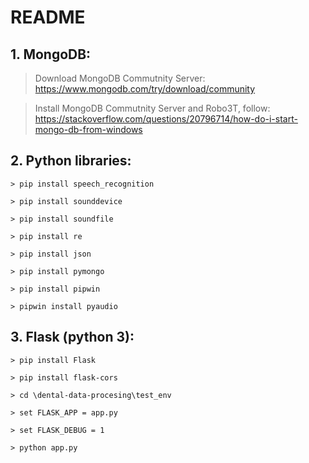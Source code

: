# README


## 1. MongoDB:

  > Download MongoDB Commutnity Server: https://www.mongodb.com/try/download/community
  
  > Install MongoDB Commutnity Server and Robo3T, follow: https://stackoverflow.com/questions/20796714/how-do-i-start-mongo-db-from-windows
  
  
## 2. Python libraries:

    > pip install speech_recognition
  
    > pip install sounddevice
  
    > pip install soundfile
  
    > pip install re
  
    > pip install json
  
    > pip install pymongo
  
    > pip install pipwin
  
    > pipwin install pyaudio
## 3. Flask (python 3):

    > pip install Flask
  
    > pip install flask-cors
  
    > cd \dental-data-procesing\test_env
  
    > set FLASK_APP = app.py
  
    > set FLASK_DEBUG = 1
  
    > python app.py
